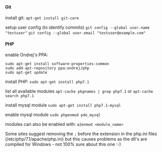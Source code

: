 
#### Git

install git:
`apt-get install git-core`

setup user config (to identify commits)
`git config --global user.name "testuser"`
`git config --global user.email "testuser@example.com"`

#### PHP

enable Ondrej's PPA:
```
sudo apt-get install software-properties-common
sudo add-apt-repository ppa:ondrej/php
sudo apt-get update
```

install PHP:
`sudo apt-get install php7.1`

list all available modules
`apt-cache pkgnames | grep php7.1` or `apt-cache search php7.1`

install mysql module
`sudo apt-get install php7.1-mysql`

enable mysql module
`sudo phpenmod pdo_mysql`

modules can also be enabled with:
`a2enmod <module_name>`

Some sites suggest removing the `;` before the extension in the php.ini files (/etc/php/7.1/apache/php.ini) but this causes problems as the dll's are compiled for Windows - not 100% sure about this one :-)
